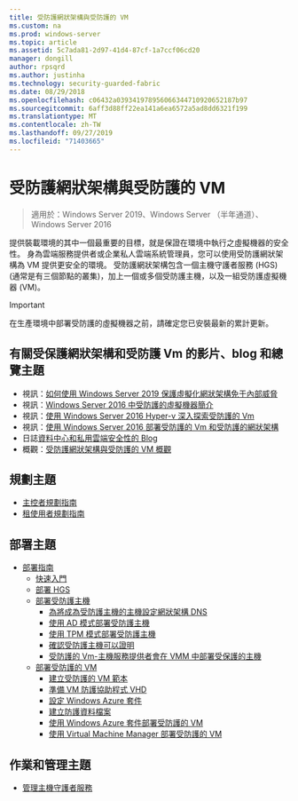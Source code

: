 ```yaml
---
title: 受防護網狀架構與受防護的 VM
ms.custom: na
ms.prod: windows-server
ms.topic: article
ms.assetid: 5c7ada81-2d97-41d4-87cf-1a7ccf06cd20
manager: dongill
author: rpsqrd
ms.author: justinha
ms.technology: security-guarded-fabric
ms.date: 08/29/2018
ms.openlocfilehash: c06432a039341978956066344710920652187b97
ms.sourcegitcommit: 6aff3d88ff22ea141a6ea6572a5ad8dd6321f199
ms.translationtype: MT
ms.contentlocale: zh-TW
ms.lasthandoff: 09/27/2019
ms.locfileid: "71403665"
---
```

# <a name="guarded-fabric-and-shielded-vms"></a>受防護網狀架構與受防護的 VM

>適用於：Windows Server 2019、Windows Server （半年通道）、Windows Server 2016

提供裝載環境的其中一個最重要的目標，就是保證在環境中執行之虛擬機器的安全性。 身為雲端服務提供者或企業私人雲端系統管理員，您可以使用受防護網狀架構為 VM 提供更安全的環境。 受防護網狀架構包含一個主機守護者服務 (HGS) (通常是有三個節點的叢集)，加上一個或多個受防護主機，以及一組受防護虛擬機器 (VM)。

> [!IMPORTANT]
> 在生產環境中部署受防護的虛擬機器之前，請確定您已安裝最新的累計更新。

## <a name="videos-blog-and-overview-topic-about-guarded-fabrics-and-shielded-vms"></a>有關受保護網狀架構和受防護 Vm 的影片、blog 和總覽主題

- 視訊：[如何使用 Windows Server 2019 保護虛擬化網狀架構免于內部威脅](https://myignite.techcommunity.microsoft.com/sessions/64690)
- 視訊：[Windows Server 2016 中受防護的虛擬機器簡介](https://channel9.msdn.com/Shows/Mechanics/Introduction-to-Shielded-Virtual-Machines-in-Windows-Server-2016)
- 視訊：[使用 Windows Server 2016 Hyper-v 深入探索受防護的 Vm](https://channel9.msdn.com/events/Ignite/2016/BRK3124)
- 視訊：[使用 Windows Server 2016 部署受防護的 Vm 和受防護的網狀架構](https://mva.microsoft.com/en-US/training-courses/deploying-shielded-vms-and-a-guarded-fabric-with-windows-server-2016-17131?l=WFLef7vUD_4604300474)
- 日誌[資料中心和私用雲端安全性的 Blog](https://blogs.technet.microsoft.com/datacentersecurity/)
- 概觀：[受防護網狀架構與受防護的 VM 概觀](Guarded-Fabric-and-Shielded-VMs.md)

## <a name="planning-topics"></a>規劃主題

- [主控者規劃指南](guarded-fabric-planning-for-hosters.md)
- [租使用者規劃指南](guarded-fabric-shielded-vm-planning-for-tenants.md)

## <a name="deployment-topics"></a>部署主題

- [部署指南](guarded-fabric-deploying-hgs-overview.md)
    - [快速入門](guarded-fabric-deployment-overview.md)
    - [部署 HGS](guarded-fabric-setting-up-the-host-guardian-service-hgs.md)
    - [部署受防護主機](guarded-fabric-configure-hgs-with-authorized-hyper-v-hosts.md)
        - [為將成為受防護主機的主機設定網狀架構 DNS](guarded-fabric-configuring-fabric-dns.md)
        - [使用 AD 模式部署受防護主機](guarded-fabric-admin-trusted-attestation-creating-a-security-group.md)
        - [使用 TPM 模式部署受防護主機](guarded-fabric-tpm-trusted-attestation-capturing-hardware.md)
        - [確認受防護主機可以證明](guarded-fabric-confirm-hosts-can-attest-successfully.md)
        - [受防護的 Vm-主機服務提供者會在 VMM 中部署受保護的主機](https://technet.microsoft.com/system-center-docs/vmm/scenario/guarded-hosts)
    - [部署受防護的 VM](guarded-fabric-configuration-scenarios-for-shielded-vms-overview.md)
        - [建立受防護的 VM 範本](guarded-fabric-create-a-shielded-vm-template.md)
        - [準備 VM 防護協助程式 VHD](guarded-fabric-vm-shielding-helper-vhd.md)
        - [設定 Windows Azure 套件](guarded-fabric-hoster-sets-up-windows-azure-pack.md)
        - [建立防護資料檔案](guarded-fabric-tenant-creates-shielding-data.md)
        - [使用 Windows Azure 套件部署受防護的 VM](guarded-fabric-shielded-vm-windows-azure-pack.md)
        - [使用 Virtual Machine Manager 部署受防護的 VM](guarded-fabric-tenant-deploys-shielded-vm-using-vmm.md)

## <a name="operations-and-management-topic"></a>作業和管理主題

- [管理主機守護者服務](guarded-fabric-manage-hgs.md)
